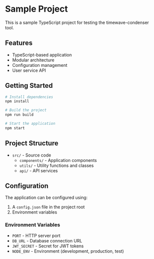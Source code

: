 # Sample Project

This is a sample TypeScript project for testing the timewave-condenser tool.

## Features

- TypeScript-based application
- Modular architecture
- Configuration management
- User service API

## Getting Started

```bash
# Install dependencies
npm install

# Build the project
npm run build

# Start the application
npm start
```

## Project Structure

- `src/` - Source code
  - `components/` - Application components
  - `utils/` - Utility functions and classes
  - `api/` - API services

## Configuration

The application can be configured using:

1. A `config.json` file in the project root
2. Environment variables

### Environment Variables

- `PORT` - HTTP server port
- `DB_URL` - Database connection URL
- `JWT_SECRET` - Secret for JWT tokens
- `NODE_ENV` - Environment (development, production, test) 